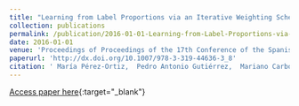 ```yaml
---
title: "Learning from Label Proportions via an Iterative Weighting Scheme and Discriminant Analysis"
collection: publications
permalink: /publication/2016-01-01-Learning-from-Label-Proportions-via-an-Iterative-Weighting-Scheme-and-Discriminant-Analysis
date: 2016-01-01
venue: 'Proceedings of Proceedings of the 17th Conference of the Spanish Association for Artificial Intelligence (CAEPIA 2016)'
paperurl: 'http://dx.doi.org/10.1007/978-3-319-44636-3_8'
citation: ' María Pérez-Ortiz,  Pedro Antonio Gutiérrez,  Mariano Carbonero-Ruz,  César Hervás-Martínez, &quot;Learning from Label Proportions via an Iterative Weighting Scheme and Discriminant Analysis.&quot; Proceedings of Proceedings of the 17th Conference of the Spanish Association for Artificial Intelligence (CAEPIA 2016), Vol.9868, 2016, Salamanca, Spain, pp.79-88.'
---
```

[Access paper here](http://dx.doi.org/10.1007/978-3-319-44636-3_8){:target="_blank"}
